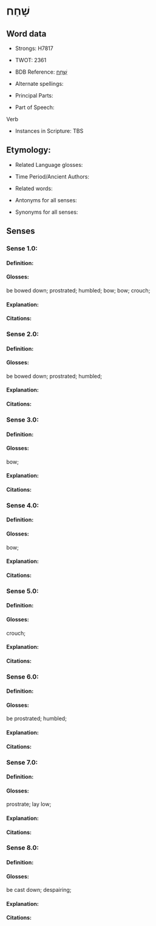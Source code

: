 # שָׁחַח

<!-- Status: S2="NeedsEdits" -->
<!-- Lexica used for edits:   -->

## Word data

* Strongs: H7817

* TWOT: 2361

* BDB Reference: [שָׁחַח](rc://en/bdb/dict/v.ch.aa)

* Alternate spellings:

* Principal Parts:

* Part of Speech:

Verb

* Instances in Scripture: TBS

## Etymology:

* Related Language glosses:

* Time Period/Ancient Authors:

* Related words:

* Antonyms for all senses:

* Synonyms for all senses:

## Senses

### Sense 1.0:

#### Definition:

#### Glosses:

be bowed down; prostrated; humbled; bow; bow; crouch; 

#### Explanation:

#### Citations:



### Sense 2.0:

#### Definition:

#### Glosses:

be bowed down; prostrated; humbled; 

#### Explanation:

#### Citations:



### Sense 3.0:

#### Definition:

#### Glosses:

bow; 

#### Explanation:

#### Citations:



### Sense 4.0:

#### Definition:

#### Glosses:

bow; 

#### Explanation:

#### Citations:



### Sense 5.0:

#### Definition:

#### Glosses:

crouch; 

#### Explanation:

#### Citations:



### Sense 6.0:

#### Definition:

#### Glosses:

be prostrated; humbled; 

#### Explanation:

#### Citations:



### Sense 7.0:

#### Definition:

#### Glosses:

prostrate; lay low; 

#### Explanation:

#### Citations:



### Sense 8.0:

#### Definition:

#### Glosses:

be cast down; despairing; 

#### Explanation:

#### Citations:



